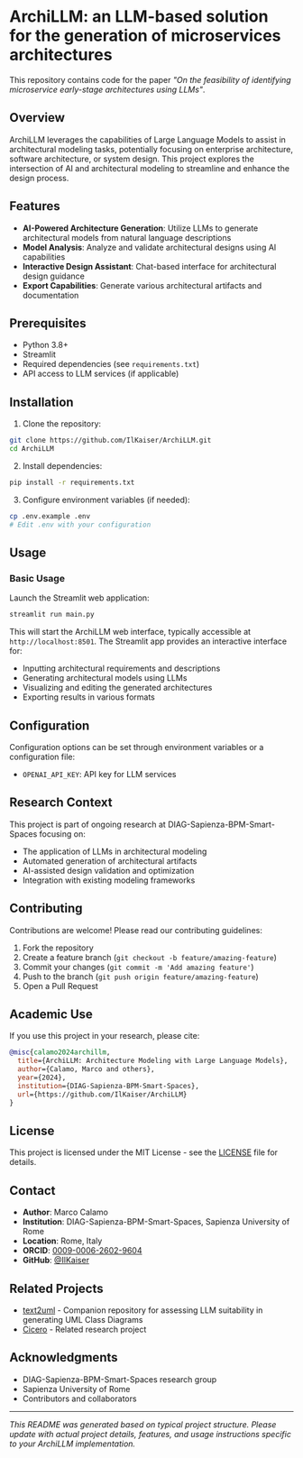 # ArchiLLM: an LLM-based solution for the generation of microservices architectures

This repository contains code for the paper *"On the feasibility of identifying microservice early-stage architectures using LLMs"*.

## Overview

ArchiLLM leverages the capabilities of Large Language Models to assist in architectural modeling tasks, potentially focusing on enterprise architecture, software architecture, or system design. This project explores the intersection of AI and architectural modeling to streamline and enhance the design process.

## Features

- **AI-Powered Architecture Generation**: Utilize LLMs to generate architectural models from natural language descriptions
- **Model Analysis**: Analyze and validate architectural designs using AI capabilities
- **Interactive Design Assistant**: Chat-based interface for architectural design guidance
- **Export Capabilities**: Generate various architectural artifacts and documentation

## Prerequisites

- Python 3.8+
- Streamlit
- Required dependencies (see `requirements.txt`)
- API access to LLM services (if applicable)

## Installation

1. Clone the repository:
```bash
git clone https://github.com/IlKaiser/ArchiLLM.git
cd ArchiLLM
```

2. Install dependencies:
```bash
pip install -r requirements.txt
```

3. Configure environment variables (if needed):
```bash
cp .env.example .env
# Edit .env with your configuration
```

## Usage

### Basic Usage

Launch the Streamlit web application:

```bash
streamlit run main.py
```

This will start the ArchiLLM web interface, typically accessible at `http://localhost:8501`. The Streamlit app provides an interactive interface for:

- Inputting architectural requirements and descriptions
- Generating architectural models using LLMs
- Visualizing and editing the generated architectures
- Exporting results in various formats



## Configuration

Configuration options can be set through environment variables or a configuration file:

- `OPENAI_API_KEY`: API key for LLM services


## Research Context

This project is part of ongoing research at DIAG-Sapienza-BPM-Smart-Spaces focusing on:

- The application of LLMs in architectural modeling
- Automated generation of architectural artifacts
- AI-assisted design validation and optimization
- Integration with existing modeling frameworks

## Contributing

Contributions are welcome! Please read our contributing guidelines:

1. Fork the repository
2. Create a feature branch (`git checkout -b feature/amazing-feature`)
3. Commit your changes (`git commit -m 'Add amazing feature'`)
4. Push to the branch (`git push origin feature/amazing-feature`)
5. Open a Pull Request

## Academic Use

If you use this project in your research, please cite:

```bibtex
@misc{calamo2024archillm,
  title={ArchiLLM: Architecture Modeling with Large Language Models},
  author={Calamo, Marco and others},
  year={2024},
  institution={DIAG-Sapienza-BPM-Smart-Spaces},
  url={https://github.com/IlKaiser/ArchiLLM}
}
```

## License

This project is licensed under the MIT License - see the [LICENSE](LICENSE) file for details.

## Contact

- **Author**: Marco Calamo
- **Institution**: DIAG-Sapienza-BPM-Smart-Spaces, Sapienza University of Rome
- **Location**: Rome, Italy
- **ORCID**: [0009-0006-2602-9604](https://orcid.org/0009-0006-2602-9604)
- **GitHub**: [@IlKaiser](https://github.com/IlKaiser)

## Related Projects

- [text2uml](https://github.com/IlKaiser/text2uml) - Companion repository for assessing LLM suitability in generating UML Class Diagrams
- [Cicero](https://github.com/DIAG-Sapienza-BPM-Smart-Spaces/Cicero) - Related research project

## Acknowledgments

- DIAG-Sapienza-BPM-Smart-Spaces research group
- Sapienza University of Rome
- Contributors and collaborators

---

*This README was generated based on typical project structure. Please update with actual project details, features, and usage instructions specific to your ArchiLLM implementation.*
